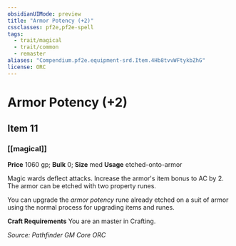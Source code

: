 ```yaml
---
obsidianUIMode: preview
title: "Armor Potency (+2)"
cssclasses: pf2e,pf2e-spell
tags:
  - trait/magical
  - trait/common
  - remaster
aliases: "Compendium.pf2e.equipment-srd.Item.4Hb8tvvWFtykbZhG"
license: ORC
---
```

# Armor Potency (+2)
## Item 11
### [[magical]]


**Price** 1060 gp; 
**Bulk** 0; **Size** med
**Usage** etched-onto-armor

Magic wards deflect attacks. Increase the armor's item bonus to AC by 2. The armor can be etched with two property runes.

You can upgrade the _armor potency_ rune already etched on a suit of armor using the normal process for upgrading items and runes.

**Craft Requirements** You are an master in Crafting.

*Source: Pathfinder GM Core*
*ORC*